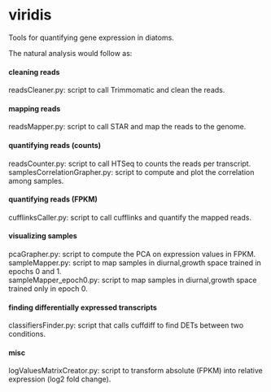 # viridis
Tools for quantifying gene expression in diatoms.  
    
The natural analysis would follow as:   

#### cleaning reads
readsCleaner.py: script to call Trimmomatic and clean the reads.

#### mapping reads
readsMapper.py: script to call STAR and map the reads to the genome.

#### quantifying reads (counts)
readsCounter.py: script to call HTSeq to counts the reads per transcript.  
samplesCorrelationGrapher.py: script to compute and plot the correlation among samples.  

#### quantifying reads (FPKM)
cufflinksCaller.py: script to call cufflinks and quantify the mapped reads.  

#### visualizing samples
pcaGrapher.py: script to compute the PCA on expression values in FPKM.  
sampleMapper.py: script to map samples in diurnal,growth space trained in epochs 0 and 1.  
sampleMapper_epoch0.py: script to map samples in diurnal,growth space trained only in epoch 0.

#### finding differentially expressed transcripts
classifiersFinder.py: script that calls cuffdiff to find DETs between two conditions.

#### misc
logValuesMatrixCreator.py: script to transform absolute (FPKM) into relative expression (log2 fold change).

